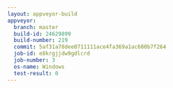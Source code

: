 ```yaml
---
layout: appveyor-build
appveyor:
  branch: master
  build-id: 24629899
  build-number: 219
  commit: 5af31a78dee0711111ace4fa369a1ac680b7f264
  job-id: e8krgjjdw9gdlcrd
  job-number: 3
  os-name: Windows
  test-result: 0
---
```

